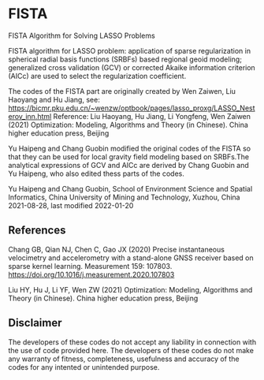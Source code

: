 # FISTA
FISTA Algorithm for Solving LASSO Problems

FISTA algorithm for LASSO problem: application of sparse regularization in
spherical radial basis functions (SRBFs) based regional geoid modeling;
generalized cross validation (GCV) or corrected Akaike information
criterion (AICc) are used to select the regularization coefficient.

The codes of the FISTA part are originally created by Wen Zaiwen, Liu
Haoyang and Hu Jiang, see:
https://bicmr.pku.edu.cn/~wenzw/optbook/pages/lasso_proxg/LASSO_Nesterov_inn.html
Reference: 
Liu Haoyang, Hu Jiang, Li Yongfeng, Wen Zaiwen (2021) Optimization: Modeling, Algorithms 
and Theory (in Chinese). China higher education press, Beijing

Yu Haipeng and Chang Guobin modified the original codes of the FISTA so
that they can be used for local gravity field modeling based on SRBFs.The
analytical expressions of GCV and AICc are derived by Chang Guobin and Yu
Haipeng, who also edited thess parts of the codes.

Yu Haipeng and Chang Guobin,
School of Environment Science and Spatial Informatics,
China University of Mining and Technology, Xuzhou, China
2021-08-28, last modified 2022-01-20

References 
----------

Chang GB, Qian NJ, Chen C, Gao JX (2020) Precise instantaneous velocimetry and accelerometry 
with a stand-alone GNSS receiver based on sparse kernel learning. Measurement 159: 107803. https://doi.org/10.1016/j.measurement.2020.107803

Liu HY, Hu J, Li YF, Wen ZW (2021) Optimization: Modeling, Algorithms and Theory (in Chinese). 
China higher education press, Beijing

Disclaimer
----------

The developers of these codes do not accept any liability in connection with the use of 
code provided here. The developers of these codes do not make any warranty of fitness, 
completeness, usefulness and accuracy of the codes for any intented or unintended purpose. 

